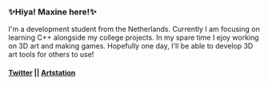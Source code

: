 ### ✨Hiya! Maxine here!✨

 I'm a development student from the Netherlands.
 Currently I am focusing on learning C++ alongside my college projects.
 In my spare time I ejoy working on 3D art and making games.
 Hopefully one day, I'll be able to develop 3D art tools for others to use!

#### [Twitter](https://twitter.com/MaxineCodes) || [Artstation](https://www.artstation.com/maxine3d)
